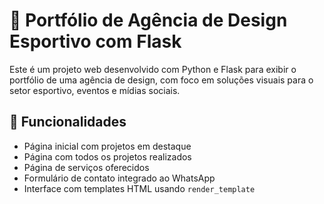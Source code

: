 # 🌟 Portfólio de Agência de Design Esportivo com Flask

Este é um projeto web desenvolvido com Python e Flask para exibir o portfólio de uma agência de design, com foco em soluções visuais para o setor esportivo, eventos e mídias sociais.

## 📌 Funcionalidades

- Página inicial com projetos em destaque
- Página com todos os projetos realizados
- Página de serviços oferecidos
- Formulário de contato integrado ao WhatsApp
- Interface com templates HTML usando `render_template`
